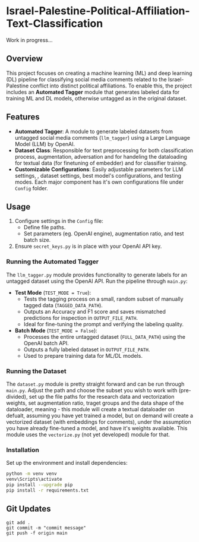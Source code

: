 # Israel-Palestine-Political-Affiliation-Text-Classification
Work in progress...

## Overview
This project focuses on creating a machine learning (ML) and deep learning (DL) pipeline for classifying social media comments related to the Israel-Palestine conflict into distinct political affiliations. To enable this, the project includes an **Automated Tagger** module that generates labeled data for training ML and DL models, otherwise untagged as in the original dataset.

## Features
- **Automated Tagger**: A module to generate labeled datasets from untagged social media comments (`llm_tagger`) using a Large Language Model (LLM) by OpenAI.
- **Dataset Class**: Responsible for text preprocessing for both classification process, augmentation, adversation and for handeling the dataloading for textual data (for finetuning of embedder) and for classifier training.
- **Customizable Configurations**: Easily adjustable parameters for LLM settings, , dataset settings, best model's configurations, and testing modes. Each major component has it's own configurations file under `Config` folder.

## Usage
1. Configure settings in the `Config` file:
   - Define file paths.
   - Set parameters (eg. OpenAI engine), augmentation ratio, and test batch size.
2. Ensure `secret_keys.py` is in place with your OpenAI API key.

### Running the Automated Tagger
The `llm_tagger.py` module provides functionality to generate labels for an untagged dataset using the OpenAI API. Run the pipeline through `main.py`:

- **Test Mode** (`TEST_MODE = True`):
  - Tests the tagging process on a small, random subset of manually tagged data (`TAGGED_DATA_PATH`).
  - Outputs an Accuracy and F1 score and saves mismatched predictions for inspection in `OUTPUT_FILE_PATH`.
  - Ideal for fine-tuning the prompt and verifying the labeling quality.
- **Batch Mode** (`TEST_MODE = False`):
  - Processes the entire untagged dataset (`FULL_DATA_PATH`) using the OpenAI batch API.
  - Outputs a fully labeled dataset in `OUTPUT_FILE_PATH`.
  - Used to prepare training data for ML/DL models.

### Running the Dataset
The `dataset.py` module is pretty straight forward and can be run through `main.py`. Adjust the path and choose the subset you wish to work with (pre-divided), set up the file paths for the research data and vectorization weights, set augmentation ratio, traget groups and the data shape of the dataloader, meaning - this module will create a textual dataloader on defualt, assuming you have yet trained a model, but on demand will create a vectorized dataset (with embeddings for comments), under the assumption you have already fine-tuned a model, and have it's weights available.
This module uses the `vectorize.py` (not yet developed) module for that.

### Installation
Set up the environment and install dependencies:

```bash
python -m venv venv
venv\Scripts\activate
pip install --upgrade pip
pip install -r requirements.txt
```

## Git Updates
```
git add .
git commit -m "commit message"
git push -f origin main
````

